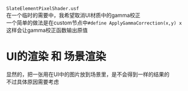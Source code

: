 `SlateElementPixelShader.usf`  
在一个临时的需要中，我希望取消UI材质中的gamma校正  
一个简单的做法是在custom节点中`#define ApplyGammaCorrection(x,y) x`  
这样会让gamma校正函数输出原值  

# UI的渲染 和 场景渲染
显然的，把一张用在UI中的图片放到场景里，是不会得到一样的结果的  
不过具体原因需要考虑